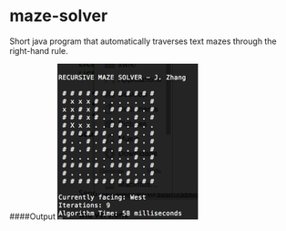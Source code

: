 # maze-solver
Short java program that automatically traverses text mazes through the right-hand rule.

####Output
![sample output image](maze-solver.gif)
